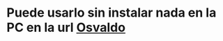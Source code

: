# Puede usarlo sin instalar nada en la PC en la url [Osvaldo](https://colab.research.google.com/drive/1Qej49SX15CmUP_jf2Y_VoMH9PPbNPo5G?usp=sharing "colab")
